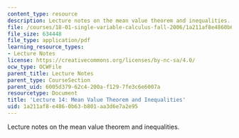 ```yaml
---
content_type: resource
description: Lecture notes on the mean value theorem and inequalities.
file: /courses/18-01-single-variable-calculus-fall-2006/1a211af8e4860b63b801aa3d6e7a2e95_lec14.pdf
file_size: 634448
file_type: application/pdf
learning_resource_types:
- Lecture Notes
license: https://creativecommons.org/licenses/by-nc-sa/4.0/
ocw_type: OCWFile
parent_title: Lecture Notes
parent_type: CourseSection
parent_uid: 6005d379-62c4-200a-f129-7fe3c6e6007a
resourcetype: Document
title: 'Lecture 14: Mean Value Theorem and Inequalities'
uid: 1a211af8-e486-0b63-b801-aa3d6e7a2e95
---
```

Lecture notes on the mean value theorem and inequalities.